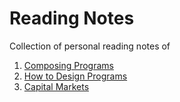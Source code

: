 # Reading Notes
Collection of personal reading notes of 

1. [Composing Programs](ComposingPrograms.md)
2. [How to Design Programs](HtDP.md)
3. [Capital Markets](CMarkets_Quant.md)
